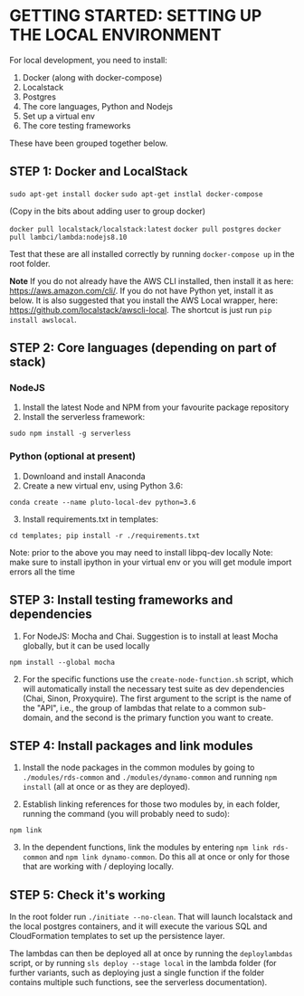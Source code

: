 # GETTING STARTED: SETTING UP THE LOCAL ENVIRONMENT

For local development, you need to install:

1.  Docker (along with docker-compose)
2.  Localstack
3.  Postgres
4.  The core languages, Python and Nodejs
5.  Set up a virtual env
6.  The core testing frameworks

These have been grouped together below.

## STEP 1: Docker and LocalStack

`sudo apt-get install docker`
`sudo apt-get instlal docker-compose`

(Copy in the bits about adding user to group docker)

`docker pull localstack/localstack:latest`
`docker pull postgres`
`docker pull lambci/lambda:nodejs8.10`

Test that these are all installed correctly by running `docker-compose up` in the root folder.

**Note** If you do not already have the AWS CLI installed, then install it as here: https://aws.amazon.com/cli/. If you
do not have Python yet, install it as below. It is also suggested that you install the AWS Local wrapper, here: 
https://github.com/localstack/awscli-local. The shortcut is just run `pip install awslocal`.

## STEP 2: Core languages (depending on part of stack)

### NodeJS

1. Install the latest Node and NPM from your favourite package repository
2. Install the serverless framework:

`sudo npm install -g serverless`

### Python (optional at present)

1. Downloand and install Anaconda
2. Create a new virtual env, using Python 3.6:

`conda create --name pluto-local-dev python=3.6`

3. Install requirements.txt in templates:

`cd templates; pip install -r ./requirements.txt`

Note: prior to the above you may need to install libpq-dev locally
Note: make sure to install ipython in your virtual env or you will get module import errors all the time

## STEP 3: Install testing frameworks and dependencies

1. For NodeJS: Mocha and Chai. Suggestion is to install at least Mocha globally, but it can be used locally

`npm install --global mocha`

2. For the specific functions use the `create-node-function.sh` script, which will automatically install the necessary
test suite as dev dependencies (Chai, Sinon, Proxyquire). The first argument to the script is the name of the "API", i.e., the 
group of lambdas that relate to a common sub-domain, and the second is the primary function you want to create. 

## STEP 4: Install packages and link modules

1. Install the node packages in the common modules by going to `./modules/rds-common` and `./modules/dynamo-common` and running
`npm install` (all at once or as they are deployed).

2. Establish linking references for those two modules by, in each folder, running the command (you will probably need to sudo):

``npm link``

3. In the dependent functions, link the modules by entering `npm link rds-common` and `npm link dynamo-common`. Do this all at
once or only for those that are working with / deploying locally.

## STEP 5: Check it's working

In the root folder run `./initiate --no-clean`. That will launch localstack and the local postgres containers, and it will 
execute the various SQL and CloudFormation templates to set up the persistence layer.

The lambdas can then be deployed all at once by running the `deploylambdas` script, or by running `sls deploy --stage local` 
in the lambda folder (for further variants, such as deploying just a single function if the folder contains multiple such 
functions, see the serverless documentation).
